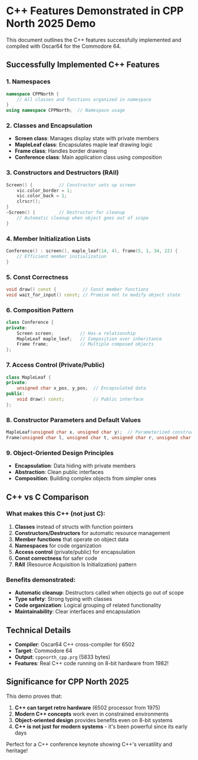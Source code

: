 # C++ Features Demonstrated in CPP North 2025 Demo

This document outlines the C++ features successfully implemented and compiled with Oscar64 for the Commodore 64.

## Successfully Implemented C++ Features

### 1. **Namespaces**
```cpp
namespace CPPNorth {
    // All classes and functions organized in namespace
}
using namespace CPPNorth;  // Namespace usage
```

### 2. **Classes and Encapsulation**
- **Screen class**: Manages display state with private members
- **MapleLeaf class**: Encapsulates maple leaf drawing logic
- **Frame class**: Handles border drawing
- **Conference class**: Main application class using composition

### 3. **Constructors and Destructors (RAII)**
```cpp
Screen() {          // Constructor sets up screen
    vic.color_border = 1;
    vic.color_back = 1;
    clrscr();
}
~Screen() {         // Destructor for cleanup
    // Automatic cleanup when object goes out of scope
}
```

### 4. **Member Initialization Lists**
```cpp
Conference() : screen(), maple_leaf(14, 4), frame(5, 1, 34, 22) {
    // Efficient member initialization
}
```

### 5. **Const Correctness**
```cpp
void draw() const {          // Const member functions
void wait_for_input() const; // Promise not to modify object state
```

### 6. **Composition Pattern**
```cpp
class Conference {
private:
    Screen screen;          // Has-a relationship
    MapleLeaf maple_leaf;   // Composition over inheritance
    Frame frame;            // Multiple composed objects
};
```

### 7. **Access Control (Private/Public)**
```cpp
class MapleLeaf {
private:
    unsigned char x_pos, y_pos;  // Encapsulated data
public:
    void draw() const;           // Public interface
};
```

### 8. **Constructor Parameters and Default Values**
```cpp
MapleLeaf(unsigned char x, unsigned char y);  // Parameterized constructor
Frame(unsigned char l, unsigned char t, unsigned char r, unsigned char b);
```

### 9. **Object-Oriented Design Principles**
- **Encapsulation**: Data hiding with private members
- **Abstraction**: Clean public interfaces
- **Composition**: Building complex objects from simpler ones

## C++ vs C Comparison

### What makes this C++ (not just C):
1. **Classes** instead of structs with function pointers
2. **Constructors/Destructors** for automatic resource management
3. **Member functions** that operate on object data
4. **Namespaces** for code organization
5. **Access control** (private/public) for encapsulation
6. **Const correctness** for safer code
7. **RAII** (Resource Acquisition Is Initialization) pattern

### Benefits demonstrated:
- **Automatic cleanup**: Destructors called when objects go out of scope
- **Type safety**: Strong typing with classes
- **Code organization**: Logical grouping of related functionality
- **Maintainability**: Clear interfaces and encapsulation

## Technical Details

- **Compiler**: Oscar64 C++ cross-compiler for 6502
- **Target**: Commodore 64
- **Output**: `cppnorth_cpp.prg` (5833 bytes)
- **Features**: Real C++ code running on 8-bit hardware from 1982!

## Significance for CPP North 2025

This demo proves that:
1. **C++ can target retro hardware** (6502 processor from 1975)
2. **Modern C++ concepts** work even in constrained environments
3. **Object-oriented design** provides benefits even on 8-bit systems
4. **C++ is not just for modern systems** - it's been powerful since its early days

Perfect for a C++ conference keynote showing C++'s versatility and heritage!